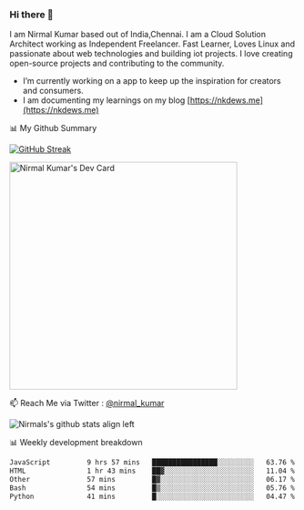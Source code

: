 ### Hi there 👋

 I am Nirmal Kumar based out of India,Chennai. I am a Cloud Solution Architect working as Independent Freelancer. Fast Learner, Loves Linux and passionate about web technologies and building iot projects. I love creating open-source projects and contributing to the community.

- I’m currently working on a app to keep up the inspiration for creators and consumers.
- I am documenting my learnings on my blog [https://nkdews.me](https://nkdews.me)


📊 My Github Summary

[![GitHub Streak](https://github-readme-streak-stats.herokuapp.com?user=nk-gears&theme=dark&hide_border=true&date_format=M%20j%5B%2C%20Y%5D)](https://git.io/streak-stats)

<a href="https://app.daily.dev/nirmal_kumar"><img src="https://api.daily.dev/devcards/a16cfcf02d384b16b41de71ce4d1d811.png?r=8ve" width="400" alt="Nirmal Kumar's Dev Card"/></a>

📫 Reach Me via  Twitter : [@nirmal_kumar](https://twitter.com/nirmal_kumar)

![Nirmals's github stats align left](https://github-readme-stats.vercel.app/api?username=nk-gears&show_icons=true)


📊 Weekly development breakdown

<!--START_SECTION:waka-->

```txt
JavaScript         9 hrs 57 mins   ████████████████░░░░░░░░░   63.76 %
HTML               1 hr 43 mins    ██▓░░░░░░░░░░░░░░░░░░░░░░   11.04 %
Other              57 mins         █▓░░░░░░░░░░░░░░░░░░░░░░░   06.17 %
Bash               54 mins         █▒░░░░░░░░░░░░░░░░░░░░░░░   05.76 %
Python             41 mins         █░░░░░░░░░░░░░░░░░░░░░░░░   04.47 %
```

<!--END_SECTION:waka-->



